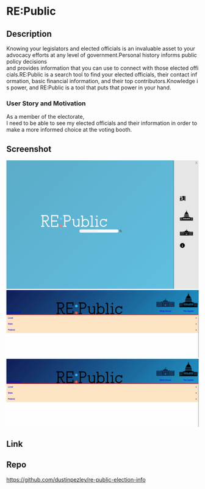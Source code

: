 # RE:Public

## Description
Knowing your legislators and elected officials is an invaluable asset to your advocacy efforts at any level of government.Personal history informs public policy decisions and provides information that you can use to connect with those elected officials.RE:Public is a search tool to find your elected officials, their contact information, basic financial information, and their top contributors.Knowledge is power, and RE:Public is a tool that puts that power in your hand.

### User Story and Motivation
As a member of the electorate, I need to be able to see my elected officials and their information in order to make a more informed choice at the voting booth.

## Screenshot
![Re-Public](assets/images/screenshot1.JPG?raw=true "RE:Public Landing Page")
![Re-Public](assets/images/screenshot2.JPG?raw=true "RE:Public Search Results")
![Re-Public](assets/images/screenshot2.JPG?raw=true "RE:Public Credits/Info")

## Link


## Repo
https://github.com/dustinpezley/re-public-election-info
